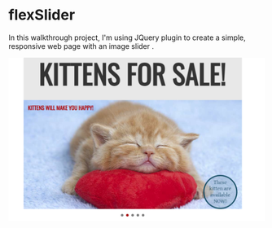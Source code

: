 # flexSlider
In this walkthrough project, I'm using JQuery plugin to create a simple, responsive web page with an image slider .

![Kitten's photo](/slides/kitten.png)
